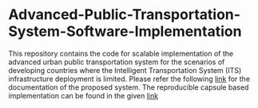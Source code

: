 # Advanced-Public-Transportation-System-Software-Implementation

This repository contains the code for scalable implementation of the advanced urban public transportation system for the scenarios of developing countries where the Intelligent Transportation System (ITS) infrastructure deployment is limited. Please refer the following [link](https://pruthvishrajput.github.io/Advanced-Public-Transportation-System-Software-Implementation/) for the documentation of the proposed system. The reproducible capsule based implementation can be found in the given [link](https://codeocean.com/capsule/9953786/tree)
